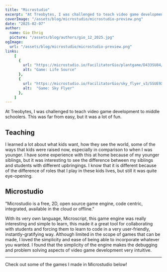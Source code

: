 ```yaml
---
title: "Microstudio"
excerpt: "At Treobytes, I was challenged to teach video game development. Here's what I learned."
coverImage: "/assets/blog/microstudio/microstudio-preview.png"
date: "2025-02-07"
author:
  name: Gio Ehrig
  picture: "/assets/blog/authors/gio_12_2025.jpg"
ogImage:
  url: "/assets/blog/microstudio/microstudio-preview.png"
links: 
    [
      {
        url: "https://microstudio.io/FacilitatorGio/plantgame/D433SU84/", 
        alt: "Game: Life Source"
      },
      {
        url: "https://microstudio.io/FacilitatorGio/sky_flyer_v3/SSUE9XKG/",
        alt:  "Game: Sky Flyer"
      },
    ]
---
```


At Treobytes, I was challenged to teach video game development to middle schoolers. This was far from easy, but it was a lot of fun.

## Teaching

I learned a lot about what kids want, how they see the world, some of the ways that kids were raised now, especially in comparison to when I was younger. I have some experience with this at home because of my younger siblings, but it was interesting to see the difference between my siblings and students with different upbringings. I know that it is different because of the difference of roles that I play in these kids lives, but still it was quite eye-opening.

<!-- about me but the long version -->
## Microstudio

"Microstudio is a free, 2D, open source game engine, code centric, integrated, available in the cloud or offline." 

With its very own language, Microscript, this game engine was really interesting and simple to learn, this made it a great tool for collaborating with students and forcing them to learn to code in a very user-friendly, instantly-gratifying way. Although limited in the scope of games that can be made, I loved the simplicity and ease of being able to incorporate whatever you wanted. I found that the simplicity of the engine makes the debugging and problem solving aspects of video game development very intuitive. 

--- 
Check out some of the games I made in Microstudio below! 




